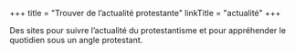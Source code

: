 +++
title = "Trouver de l’actualité protestante"
linkTitle = "actualité"
+++

Des sites pour suivre l’actualité du protestantisme et pour appréhender le quotidien sous un angle protestant.